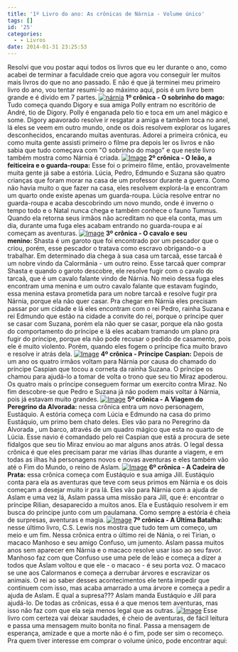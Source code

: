 ```yaml
---
title: '1º Livro do ano: As crônicas de Nárnia - Volume único'
tags: []
id: '25'
categories:
  - - Livros
date: 2014-01-31 23:25:53
---
```


Resolvi que vou postar aqui todos os livros que eu ler durante o ano, como acabei de terminar a faculdade creio que agora vou conseguir ler muitos mais livros do que no ano passado. E não é que já terminei meu primeiro livro do ano, vou tentar resumi-lo ao máximo aqui, pois é um livro bem grande e é divido em 7 partes. [![nárnia](http://162.243.62.160/wp-content/uploads/2014/02/nc3a1rnia.jpg?w=300)](http://162.243.62.160/wp-content/uploads/2014/02/nc3a1rnia.jpg) **1º crônica - O sobrinho do mago:** Tudo começa quando Digory e sua amiga Polly entram no escritório de André, tio de Digory. Polly é enganada pelo tio e toca em um anel mágico e some. Digory apavorado resolve ir resgatar a amiga e também toca no anel, lá eles se veem em outro mundo, onde os dois resolvem explorar os lugares desconhecidos, encarando muitas aventuras. Adorei a primeira crônica, eu como muita gente assisti primeiro o filme pra depois ler os livros e não sabia que tudo começava com "O sobrinho do mago" e que neste livro também mostra como Nárnia é criada. [![Image](http://162.243.62.160/wp-content/uploads/2014/02/sobrinho-do-mago.jpg?w=437)](http://162.243.62.160/wp-content/uploads/2014/02/sobrinho-do-mago.jpg) **2º crônica - O leão, a feiticeira e o guarda-roupa:** Esse foi o primeiro filme, então, provavelmente muita gente já sabe a estória. Lúcia, Pedro, Edmundo e Suzana são quatro crianças que foram morar na casa de um professor durante a guerra. Como não havia muito o que fazer na casa, eles resolvem explorá-la e encontram um quarto onde existe apenas um guarda-roupa. Lúcia resolve entrar no guarda-roupa e acaba descobrindo um novo mundo, onde é inverno o tempo todo e o Natal nunca chega e também conhece o fauno Tumnus. Quando ela retorna seus irmãos não acreditam no que ela conta, mas um dia, durante uma fuga eles acabam entrando no guarda-roupa e aí começam as aventuras. [![Image](http://162.243.62.160/wp-content/uploads/2014/02/guarda-roupas.jpg?w=428)](http://162.243.62.160/wp-content/uploads/2014/02/guarda-roupas.jpg) **3º crônica - O cavalo e seu menino:** Shasta é um garoto que foi encontrado por um pescador que o criou, porém, esse pescador o tratava como escravo obrigando-o a trabalhar. Em determinado dia chega à sua casa um tarcaã, esse tarcaã é um nobre vindo da Calormânia - um outro reino. Esse tarcaã quer comprar Shasta e quando o garoto descobre, ele resolve fugir com o cavalo do tarcaã, que é um cavalo falante vindo de Nárnia. No meio dessa fuga eles encontram uma menina e um outro cavalo falante que estavam fugindo, essa menina estava prometida para um nobre tarcaã e resolve fugir pra Nárnia, porque ela não quer casar. Pra chegar em Nárnia eles precisam passar por um cidade e lá eles encontram com o rei Pedro, rainha Suzana e rei Edmundo que estão na cidade a convite do rei, porque o príncipe quer se casar com Suzana, porém ela não quer se casar, porque ela não gosta do comportamento do príncipe e lá eles acabam tramando um plano pra fugir do príncipe, porque ela não pode recusar o pedido de casamento, pois ele é muito violento. Porém, quando eles fogem o príncipe fica muito bravo e resolve ir atrás dela. [![Image](http://162.243.62.160/wp-content/uploads/2014/02/o-cavalo.jpg?w=363)](http://162.243.62.160/wp-content/uploads/2014/02/o-cavalo.jpg) **4º crônica - Príncipe Caspian:** Depois de um ano os quatro irmãos voltam para Nárnia por causa do chamado do príncipe Caspian que tocou a corneta da rainha Suzana. O príncipe os chamou para ajudá-lo a tomar de volta o trono que seu tio Miraz apoderou. Os quatro mais o príncipe conseguem formar um exercito contra Miraz. No fim descobre-se que Pedro e Suzana já não podem mais voltar á Nárnia, pois já estavam muito grandes. [![Image](http://162.243.62.160/wp-content/uploads/2014/02/caspian.jpg?w=327)](http://162.243.62.160/wp-content/uploads/2014/02/caspian.jpg) **5º crônica -** **A Viagem do Peregrino da Alvorada:** nessa crônica entra um novo personagem, Eustáquio. A estória começa com Lúcia e Edmundo na casa do primo Eustáquio, um primo bem chato deles. Eles vão para no Peregrino da Alvorada , um barco, através de um quadro mágico que esta no quarto de Lúcia. Esse navio é comandado pelo rei Caspian que está a procura de sete fidalgos que seu tio Miraz enviou ao mar alguns anos atrás. O legal dessa crônica é que eles precisam parar me várias ilhas durante a viagem, e em todas as ilhas há personagens novos e novas aventuras e eles também vão até o Fim do Mundo, o reino de Aslam. [![Image](http://162.243.62.160/wp-content/uploads/2014/02/alvorada.jpg?w=314)](http://162.243.62.160/wp-content/uploads/2014/02/alvorada.jpg) **6º crônica - A Cadeira de Prata:** essa crônica começa com Eustáquio e sua amiga Jill. Eustáquio conta para ela as aventuras que teve com seus primos em Nárnia e os dois começam a desejar muito ir pra lá. Eles vão para Nárnia com a ajuda de Aslam e uma vez lá, Aslam passa uma missão para Jill, que é: encontrar o príncipe Rilian, desaparecido a muitos anos. Ela e Eustáquio resolvem ir em busca do príncipe junto com um paulamana. Como sempre a estória é cheia de surpresas, aventuras e magia. [![Image](http://162.243.62.160/wp-content/uploads/2014/02/prata.jpg?w=317)](http://162.243.62.160/wp-content/uploads/2014/02/prata.jpg) **7º crônica - A Última Batalha:** nesse último livro, C.S. Lewis nos mostra que tudo tem um começo, um meio e um fim. Nessa crônica entra o último rei de Nánia, o rei Tirian, o macaco Manhoso e seu amigo Confuso, um jumento. Aslam passa muitos anos sem aparecer em Nárnia e o macaco resolve usar isso ao seu favor. Manhoso faz com que Confuso use uma pele de leão e começa a dizer a todos que Aslam voltou e que ele - o macaco - é seu porta voz. O macaco se une aos Calormanos e começa a derrubar árvores e escravizar os animais. O rei ao saber desses acontecimentos ele tenta impedir que continuem com isso, mas acaba amarrado a uma árvore e começa a pedir a ajuda de Aslam. E qual a supresa??? Aslam manda Eustáquio e Jill para ajudá-lo. De todas as crônicas, essa é a que menos tem aventuras, mas isso não faz com que ela seja menos legal que as outras. [![Image](http://162.243.62.160/wp-content/uploads/2014/02/dsc01995.jpg?w=255)](http://162.243.62.160/wp-content/uploads/2014/02/dsc01995.jpg) Esse livro com certeza vai deixar saudades, é cheio de aventuras, de fácil leitura e passa uma mensagem muito bonita no final. Passa a mensagem de esperança, amizade e que a morte não é o fim, pode ser sim o recomeço. Pra quem tiver interesse em comprar o volume único, pode encontrar aqui:
